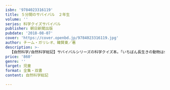```yaml
---
isbn: '9784023316119'
title: ５分間のサバイバル　２年生
volume: ''
series: 科学クイズサバイバル
publisher: 朝日新聞出版
pubdate: '2018-08-07'
cover: 'https://cover.openbd.jp/9784023316119.jpg'
author: チーム・ガリレオ、韓賢東／著
description: >-
  【自然科学/自然科学総記】サバイバルシリーズの科学クイズ本。「いちばん長生きの動物は何？」「音は水の中でもつたわるの？」など、科学に関するクイズを、サバイバルの人気キャラクターたちといっしょに解こう。学校の朝の読書の時間にも最適。
price: '860'
genre: ''
target: 児童
format: 全集・双書
content: 自然科学総記

---
```

